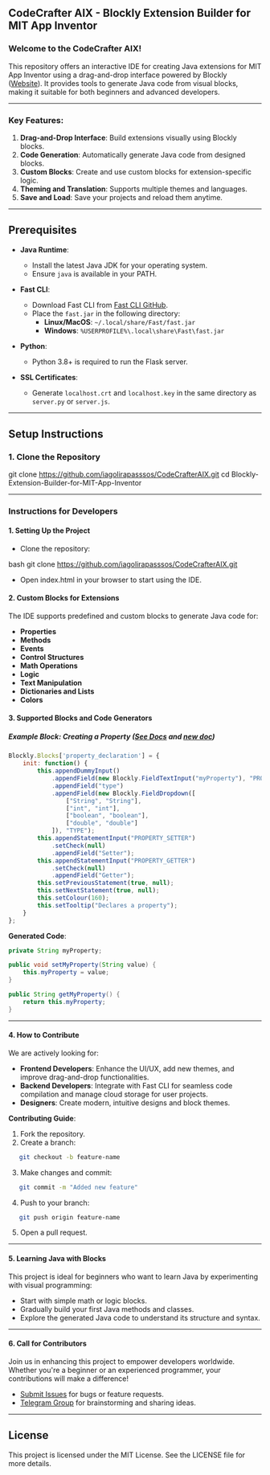 ## CodeCrafter AIX - Blockly Extension Builder for MIT App Inventor

### Welcome to the CodeCrafter AIX!
This repository offers an interactive IDE for creating Java extensions for MIT App Inventor using a drag-and-drop interface powered by Blockly ([Website](https://iagolirapasssos.github.io/CodeCrafterAIX/)). It provides tools to generate Java code from visual blocks, making it suitable for both beginners and advanced developers.

---

### Key Features:
1. **Drag-and-Drop Interface**: Build extensions visually using Blockly blocks.
2. **Code Generation**: Automatically generate Java code from designed blocks.
3. **Custom Blocks**: Create and use custom blocks for extension-specific logic.
4. **Theming and Translation**: Supports multiple themes and languages.
5. **Save and Load**: Save your projects and reload them anytime.

---

## Prerequisites

- **Java Runtime**:
  - Install the latest Java JDK for your operating system.
  - Ensure `java` is available in your PATH.

- **Fast CLI**:
  - Download Fast CLI from [Fast CLI GitHub](https://github.com/jewelshkjony/fast-cli).
  - Place the `fast.jar` in the following directory:
    - **Linux/MacOS**: `~/.local/share/Fast/fast.jar`
    - **Windows**: `%USERPROFILE%\.local\share\Fast\fast.jar`

- **Python**:
  - Python 3.8+ is required to run the Flask server.

- **SSL Certificates**:
  - Generate `localhost.crt` and `localhost.key` in the same directory as `server.py` or `server.js`.

---

## Setup Instructions

### 1. Clone the Repository
git clone https://github.com/iagolirapasssos/CodeCrafterAIX.git
cd Blockly-Extension-Builder-for-MIT-App-Inventor

---

### Instructions for Developers

#### 1. **Setting Up the Project**
   - Clone the repository:
     
bash
     git clone https://github.com/iagolirapasssos/CodeCrafterAIX.git

   - Open index.html in your browser to start using the IDE.

#### 2. **Custom Blocks for Extensions**
The IDE supports predefined and custom blocks to generate Java code for:
   - **Properties**
   - **Methods**
   - **Events**
   - **Control Structures**
   - **Math Operations**
   - **Logic**
   - **Text Manipulation**
   - **Dictionaries and Lists**
   - **Colors**

#### 3. **Supported Blocks and Code Generators**
##### **Example Block**: Creating a Property ([See Docs](https://blockly-demo.appspot.com/static/demos/blockfactory/index.html) and [new doc](https://google.github.io/blockly-samples/examples/developer-tools/index.html))

```javascript
Blockly.Blocks['property_declaration'] = {
    init: function() {
        this.appendDummyInput()
            .appendField(new Blockly.FieldTextInput("myProperty"), "PROPERTY_NAME")
            .appendField("type")
            .appendField(new Blockly.FieldDropdown([
                ["String", "String"],
                ["int", "int"],
                ["boolean", "boolean"],
                ["double", "double"]
            ]), "TYPE");
        this.appendStatementInput("PROPERTY_SETTER")
            .setCheck(null)
            .appendField("Setter");
        this.appendStatementInput("PROPERTY_GETTER")
            .setCheck(null)
            .appendField("Getter");
        this.setPreviousStatement(true, null);
        this.setNextStatement(true, null);
        this.setColour(160);
        this.setTooltip("Declares a property");
    }
};
```

**Generated Code**:
```java
private String myProperty;

public void setMyProperty(String value) {
    this.myProperty = value;
}

public String getMyProperty() {
    return this.myProperty;
}
```

---

#### 4. **How to Contribute**
We are actively looking for:
- **Frontend Developers**: Enhance the UI/UX, add new themes, and improve drag-and-drop functionalities.
- **Backend Developers**: Integrate with Fast CLI for seamless code compilation and manage cloud storage for user projects.
- **Designers**: Create modern, intuitive designs and block themes.

**Contributing Guide**:
1. Fork the repository.
2. Create a branch:
   
```bash
   git checkout -b feature-name
```
3. Make changes and commit:
   
```bash
   git commit -m "Added new feature"
```
4. Push to your branch:
   
```bash
   git push origin feature-name
```
5. Open a pull request.

---

#### 5. **Learning Java with Blocks**
This project is ideal for beginners who want to learn Java by experimenting with visual programming:
- Start with simple math or logic blocks.
- Gradually build your first Java methods and classes.
- Explore the generated Java code to understand its structure and syntax.

---

#### 6. **Call for Contributors**
Join us in enhancing this project to empower developers worldwide. Whether you're a beginner or an experienced programmer, your contributions will make a difference!

- [Submit Issues](https://github.com/iagolirapasssos/Blockly-Extension-Builder-for-MIT-App-Inventor/issues) for bugs or feature requests.
- [Telegram Group](https://t.me/+BnKWdasvIuE5N2Y5) for brainstorming and sharing ideas.

---

## License
This project is licensed under the MIT License. See the LICENSE file for more details.